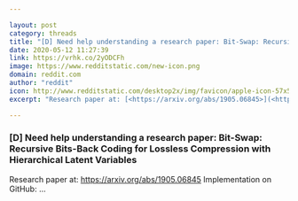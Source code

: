 ```yaml
---

layout: post
category: threads
title: "[D] Need help understanding a research paper: Bit-Swap: Recursive Bits-Back Coding for Lossless Compression with Hierarchical Latent Variables"
date: 2020-05-12 11:27:39
link: https://vrhk.co/2yODCFh
image: https://www.redditstatic.com/new-icon.png
domain: reddit.com
author: "reddit"
icon: http://www.redditstatic.com/desktop2x/img/favicon/apple-icon-57x57.png
excerpt: "Research paper at: [<https://arxiv.org/abs/1905.06845>](<https://arxiv.org/abs/1905.06845>) Implementation on GitHub: ..."

---
```


### [D] Need help understanding a research paper: Bit-Swap: Recursive Bits-Back Coding for Lossless Compression with Hierarchical Latent Variables

Research paper at: [<https://arxiv.org/abs/1905.06845>](<https://arxiv.org/abs/1905.06845>) Implementation on GitHub: ...